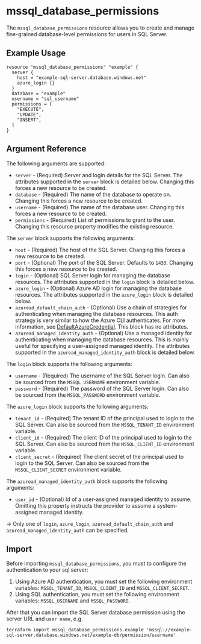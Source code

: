 # mssql_database_permissions

The `mssql_database_permissions` resource allows you to create and manage fine-grained database-level permissions for users in SQL Server.

## Example Usage

```hcl
resource "mssql_database_permissions" "example" {
  server {
    host = "example-sql-server.database.windows.net"
    azure_login {}
  }
  database = "example"
  username = "sql_username"
  permissions = [
    "EXECUTE",
    "UPDATE",
    "INSERT",
  ]
}
```

## Argument Reference

The following arguments are supported:

* `server` - (Required) Server and login details for the SQL Server. The attributes supported in the `server` block is detailed below. Changing this forces a new resource to be created.
* `database` - (Required) The name of the database to operate on. Changing this forces a new resource to be created.
* `username` - (Required) The name of the database user. Changing this forces a new resource to be created.
* `permissions` - (Required) List of permissions to grant to the user. Changing this resource property modifies the existing resource.

The `server` block supports the following arguments:

* `host` - (Required) The host of the SQL Server. Changing this forces a new resource to be created.
* `port` - (Optional) The port of the SQL Server. Defaults to `1433`. Changing this forces a new resource to be created.
* `login` - (Optional) SQL Server login for managing the database resources. The attributes supported in the `login` block is detailed below.
* `azure_login` - (Optional) Azure AD login for managing the database resources. The attributes supported in the `azure_login` block is detailed below.
* `azuread_default_chain_auth` - (Optional) Use a chain of strategies for authenticating when managing the database resources. This auth strategy is very similar to how the Azure CLI authenticates. For more information, see [DefaultAzureCredential](https://github.com/Azure/azure-sdk-for-go/wiki/Set-up-Your-Environment-for-Authentication#configure-defaultazurecredential). This block has no attributes.
* `azuread_managed_identity_auth` - (Optional) Use a managed identity for authenticating when managing the database resources. This is mainly useful for specifying a user-assigned managed identity. The attributes supported in the `azuread_managed_identity_auth` block is detailed below.

The `login` block supports the following arguments:

* `username` - (Required) The username of the SQL Server login. Can also be sourced from the `MSSQL_USERNAME` environment variable.
* `password` - (Required) The password of the SQL Server login. Can also be sourced from the `MSSQL_PASSWORD` environment variable.

The `azure_login` block supports the following arguments:

* `tenant_id` - (Required) The tenant ID of the principal used to login to the SQL Server. Can also be sourced from the `MSSQL_TENANT_ID` environment variable.
* `client_id` - (Required) The client ID of the principal used to login to the SQL Server. Can also be sourced from the `MSSQL_CLIENT_ID` environment variable.
* `client_secret` - (Required) The client secret of the principal used to login to the SQL Server. Can also be sourced from the `MSSQL_CLIENT_SECRET` environment variable.

The `azuread_managed_identity_auth` block supports the following arguments:

* `user_id` - (Optional) Id of a user-assigned managed identity to assume. Omitting this property instructs the provider to assume a system-assigned managed identity.

-> Only one of `login`, `azure_login`, `azuread_default_chain_auth` and `azuread_managed_identity_auth` can be specified.

## Import

Before importing `mssql_database_permissions`, you must to configure the authentication to your sql server:

1. Using Azure AD authentication, you must set the following environment variables: `MSSQL_TENANT_ID`, `MSSQL_CLIENT_ID` and `MSSQL_CLIENT_SECRET`.
2. Using SQL authentication, you must set the following environment variables: `MSSQL_USERNAME` and `MSSQL_PASSWORD`.

After that you can import the SQL Server database permission using the server URL and `user name`, e.g.

```shell
terraform import mssql_database_permissions.example 'mssql://example-sql-server.database.windows.net/example-db/permission/username'
```
